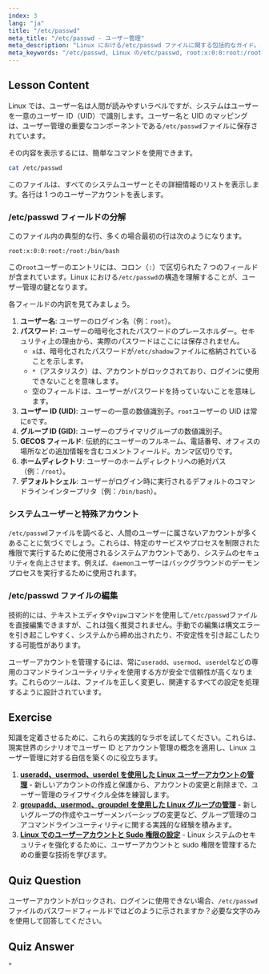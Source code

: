 ```yaml
---
index: 3
lang: "ja"
title: "/etc/passwd"
meta_title: "/etc/passwd - ユーザー管理"
meta_description: "Linux における/etc/passwd ファイルに関する包括的なガイド。ユーザーデータフィールドの解釈方法、UID の理解、および root:x:0:0:root:/root:/bin/bash のような例を学びます。"
meta_keywords: "/etc/passwd, Linux の/etc/passwd, root:x:0:0:root:/root:/bin/bash, ユーザーID, UID, ユーザー管理，Linux チュートリアル"
---
```


## Lesson Content

Linux では、ユーザー名は人間が読みやすいラベルですが、システムはユーザーを一意のユーザー ID（UID）で識別します。ユーザー名と UID のマッピングは、ユーザー管理の重要なコンポーネントである`/etc/passwd`ファイルに保存されています。

その内容を表示するには、簡単なコマンドを使用できます。

```bash
cat /etc/passwd
```

このファイルは、すべてのシステムユーザーとその詳細情報のリストを表示します。各行は 1 つのユーザーアカウントを表します。

### /etc/passwd フィールドの分解

このファイル内の典型的な行、多くの場合最初の行は次のようになります。

```plaintext
root:x:0:0:root:/root:/bin/bash
```

この`root`ユーザーのエントリには、コロン（`:`）で区切られた 7 つのフィールドが含まれています。Linux における`/etc/passwd`の構造を理解することが、ユーザー管理の鍵となります。

各フィールドの内訳を見てみましょう。

1.  **ユーザー名**: ユーザーのログイン名（例：`root`）。
2.  **パスワード**: ユーザーの暗号化されたパスワードのプレースホルダー。セキュリティ上の理由から、実際のパスワードはここには保存されません。
    - `x`は、暗号化されたパスワードが`/etc/shadow`ファイルに格納されていることを示します。
    - `*`（アスタリスク）は、アカウントがロックされており、ログインに使用できないことを意味します。
    - 空のフィールドは、ユーザーがパスワードを持っていないことを意味します。
3.  **ユーザー ID (UID)**: ユーザーの一意の数値識別子。`root`ユーザーの UID は常に`0`です。
4.  **グループ ID (GID)**: ユーザーのプライマリグループの数値識別子。
5.  **GECOS フィールド**: 伝統的にユーザーのフルネーム、電話番号、オフィスの場所などの追加情報を含むコメントフィールド。カンマ区切りです。
6.  **ホームディレクトリ**: ユーザーのホームディレクトリへの絶対パス（例：`/root`）。
7.  **デフォルトシェル**: ユーザーがログイン時に実行されるデフォルトのコマンドラインインタープリタ（例：`/bin/bash`）。

### システムユーザーと特殊アカウント

`/etc/passwd`ファイルを調べると、人間のユーザーに属さないアカウントが多くあることに気づくでしょう。これらは、特定のサービスやプロセスを制限された権限で実行するために使用されるシステムアカウントであり、システムのセキュリティを向上させます。例えば、`daemon`ユーザーはバックグラウンドのデーモンプロセスを実行するために使用されます。

### /etc/passwd ファイルの編集

技術的には、テキストエディタや`vipw`コマンドを使用して`/etc/passwd`ファイルを直接編集できますが、これは強く推奨されません。手動での編集は構文エラーを引き起こしやすく、システムから締め出されたり、不安定性を引き起こしたりする可能性があります。

ユーザーアカウントを管理するには、常に`useradd`、`usermod`、`userdel`などの専用のコマンドラインユーティリティを使用する方が安全で信頼性が高くなります。これらのツールは、ファイルを正しく変更し、関連するすべての設定を処理するように設計されています。

## Exercise

知識を定着させるために、これらの実践的なラボを試してください。これらは、現実世界のシナリオでユーザー ID とアカウント管理の概念を適用し、Linux ユーザー管理に対する自信を築くのに役立ちます。

1.  **[useradd、usermod、userdel を使用した Linux ユーザーアカウントの管理](https://labex.io/ja/labs/comptia-manage-linux-user-accounts-with-useradd-usermod-and-userdel-590837)** - 新しいアカウントの作成と保護から、アカウントの変更と削除まで、ユーザー管理のライフサイクル全体を練習します。
2.  **[groupadd、usermod、groupdel を使用した Linux グループの管理](https://labex.io/ja/labs/comptia-manage-linux-groups-with-groupadd-usermod-and-groupdel-590836)** - 新しいグループの作成やユーザーメンバーシップの変更など、グループ管理のコアコマンドラインユーティリティに関する実践的な経験を積みます。
3.  **[Linux でのユーザーアカウントと Sudo 権限の設定](https://labex.io/ja/labs/comptia-configure-user-accounts-and-sudo-privileges-in-linux-590856)** - Linux システムのセキュリティを強化するために、ユーザーアカウントと sudo 権限を管理するための重要な技術を学びます。

## Quiz Question

ユーザーアカウントがロックされ、ログインに使用できない場合、`/etc/passwd`ファイルのパスワードフィールドではどのように示されますか？必要な文字のみを使用して回答してください。

## Quiz Answer

`*`

